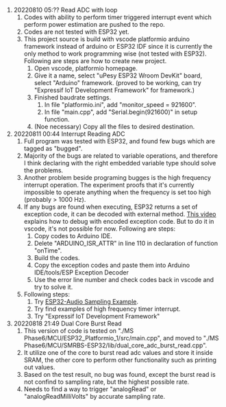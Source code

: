 1. 20220810 05:?? Read ADC with loop
   1. Codes with ability to perform timer triggered interrupt event which perform power estimation are pushed to the repo.
   2. Codes are not tested with ESP32 yet.
   3. This project source is build with vscode platformio arduino framework instead of arduino or ESP32 IDF since it is currently the only method to work programming wise (not tested with ESP32). Following are steps are how to create new project.
      1. Open vscode, platformio homepage.
      2. Give it a name, select "uPesy ESP32 Wroom DevKit" board, select "Arduino" framework. (proved to be working, can try "Expressif IoT Development Framework" for framework.)
      3. Finished baudrate settings.
         1. In file "platformio.ini", add "monitor_speed = 921600".
         2. In file "main.cpp", add "Serial.begin(921600)" in setup function.
      4. (Noe necessary) Copy all the files to desired destination.
2. 20220811 00:44 Interrupt Reading ADC
   1. Full program was tested with ESP32, and found few bugs which are tagged as "bugged".
   2. Majority of the bugs are related to variable operations, and therefore I think declaring with the right embedded variable type should solve the problems.
   3. Another problem beside programing bugges is the high frequency interrupt operation. The experiment proofs that it's currently impossible to operate anything when the frequency is set too high (probably > 1000 Hz).
   4. If any bugs are found when executing, ESP32 returns a set of exception code, it can be decoded with external method. [This video](https://www.youtube.com/watch?v=323CS87h6WU&list=PL8UUpsd7hljNe75Xk2zzHRcwvmWGTSttQ) explains how to debug with encoded exception code. But to do it in vscode, it's not possible for now. Following are steps:
      1. Copy codes to Arduino IDE.
      2. Delete "ARDUINO_ISR_ATTR" in line 110 in declaration of function "onTime".
      3. Build the codes.
      4. Copy the exception codes and paste them into Arduino IDE/tools/ESP Exception Decoder
      5. Use the error line number and check codes back in vscode and try to solve it.
   5. Following steps:
      1. Try [ESP32-Audio Sampling Example](https://www.toptal.com/embedded/esp32-audio-sampling).
      2. Try find examples of high frequency timer interrupt.
      3. Try "Expressif IoT Development Framework"
3. 20220818 21:49 Dual Core Burst Read
   1. This version of code is tested on "./MS Phase6/MCU/ESP32_Platformio_1/src/main.cpp", and moved to "./MS Phase6/MCU/SMRBS-ESP32/lib/dual_core_adc_burst_read.cpp".
   2. It utilize one of the core to burst read adc values and store it inside SRAM, the other core to perform other functionality such as printing out values.
   3. Based on the test result, no bug was found, except the burst read is not confind to sampling rate, but the highest possible rate.
   4. Needs to find a way to trigger "analogRead" or "analogReadMilliVolts" by accurate sampling rate.
